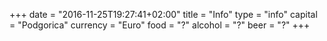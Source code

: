 +++
date = "2016-11-25T19:27:41+02:00"
title = "Info"
type = "info"
capital = "Podgorica"
currency = "Euro"
food = "?"
alcohol = "?"
beer = "?"
+++
